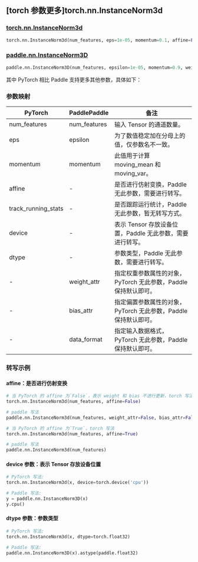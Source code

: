 ## [torch 参数更多]torch.nn.InstanceNorm3d

### [torch.nn.InstanceNorm3d](https://pytorch.org/docs/stable/generated/torch.nn.InstanceNorm3d.html#torch.nn.InstanceNorm3d)

```python
torch.nn.InstanceNorm3d(num_features, eps=1e-05, momentum=0.1, affine=False, track_running_stats=False, device=None, dtype=None)
```

### [paddle.nn.InstanceNorm3D](https://www.paddlepaddle.org.cn/documentation/docs/zh/api/paddle/nn/InstanceNorm3D_cn.html)

```python
paddle.nn.InstanceNorm3D(num_features, epsilon=1e-05, momentum=0.9, weight_attr=None, bias_attr=None, data_format="NCDHW", name=None)
```

其中 PyTorch 相比 Paddle 支持更多其他参数，具体如下：

### 参数映射

| PyTorch             | PaddlePaddle | 备注                                                            |
| ------------------- | ------------ | --------------------------------------------------------------- |
| num_features        | num_features | 输入 Tensor 的通道数量。                                        |
| eps                 | epsilon      | 为了数值稳定加在分母上的值，仅参数名不一致。                    |
| momentum            | momentum     | 此值用于计算 moving_mean 和 moving_var。                        |
| affine              | -            | 是否进行仿射变换，Paddle 无此参数，需要进行转写。               |
| track_running_stats | -            | 是否跟踪运行统计，Paddle 无此参数，暂无转写方式。               |
| device              | -            | 表示 Tensor 存放设备位置，Paddle 无此参数，需要进行转写。       |
| dtype               | -            | 参数类型，Paddle 无此参数，需要进行转写。                       |
| -                   | weight_attr  | 指定权重参数属性的对象，PyTorch 无此参数，Paddle 保持默认即可。 |
| -                   | bias_attr    | 指定偏置参数属性的对象，PyTorch 无此参数，Paddle 保持默认即可。 |
| -                   | data_format  | 指定输入数据格式，PyTorch 无此参数，Paddle 保持默认即可。       |

### 转写示例

#### affine：是否进行仿射变换

```python
# 当 PyTorch 的 affine 为`False`，表示 weight 和 bias 不进行更新，torch 写法
torch.nn.InstanceNorm3d(num_features, affine=False)

# paddle 写法
paddle.nn.InstanceNorm3d(num_features, weight_attr=False, bias_attr=False)

# 当 PyTorch 的 affine 为`True`，torch 写法
torch.nn.InstanceNorm3d(num_features, affine=True)

# paddle 写法
paddle.nn.InstanceNorm3d(num_features)
```

#### device 参数：表示 Tensor 存放设备位置

```python
# PyTorch 写法:
torch.nn.InstanceNorm3d(x, device=torch.device('cpu'))

# Paddle 写法:
y = paddle.nn.InstanceNorm3D(x)
y.cpu()
```

#### dtype 参数：参数类型

```python
# PyTorch 写法:
torch.nn.InstanceNorm3d(x, dtype=torch.float32)

# Paddle 写法:
paddle.nn.InstanceNorm3D(x).astype(paddle.float32)
```
